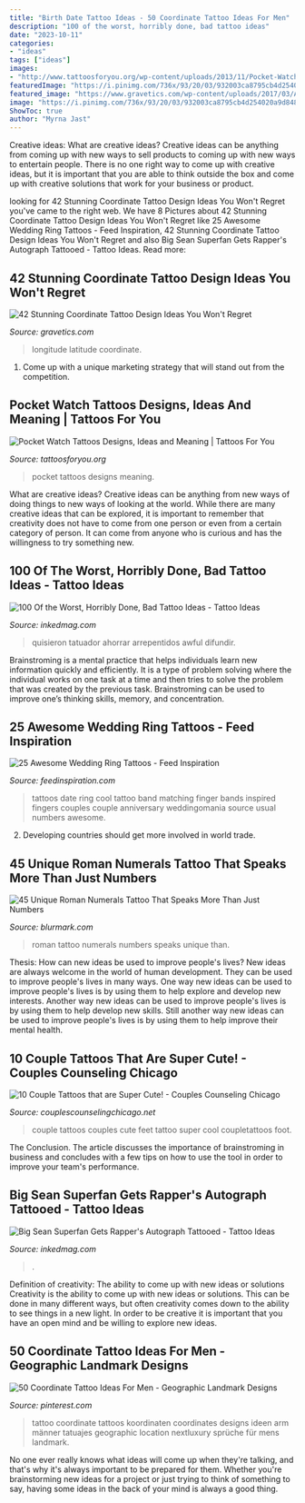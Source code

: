 ```yaml
---
title: "Birth Date Tattoo Ideas - 50 Coordinate Tattoo Ideas For Men"
description: "100 of the worst, horribly done, bad tattoo ideas"
date: "2023-10-11"
categories:
- "ideas"
tags: ["ideas"]
images:
- "http://www.tattoosforyou.org/wp-content/uploads/2013/11/Pocket-Watch-Tattoos.jpg"
featuredImage: "https://i.pinimg.com/736x/93/20/03/932003ca8795cb4d254020a9d848c442.jpg"
featured_image: "https://www.gravetics.com/wp-content/uploads/2017/03/A-Sailing-Trip.jpg"
image: "https://i.pinimg.com/736x/93/20/03/932003ca8795cb4d254020a9d848c442.jpg"
ShowToc: true
author: "Myrna Jast"
---
```



Creative ideas: What are creative ideas?
Creative ideas can be anything from coming up with new ways to sell products to coming up with new ways to entertain people. There is no one right way to come up with creative ideas, but it is important that you are able to think outside the box and come up with creative solutions that work for your business or product.

	

		
looking for 42 Stunning Coordinate Tattoo Design Ideas You Won&#039;t Regret you've came to the right web. We have 8 Pictures about 42 Stunning Coordinate Tattoo Design Ideas You Won&#039;t Regret like 25 Awesome Wedding Ring Tattoos - Feed Inspiration, 42 Stunning Coordinate Tattoo Design Ideas You Won&#039;t Regret and also Big Sean Superfan Gets Rapper&#039;s Autograph Tattooed - Tattoo Ideas. Read more:
		
    
## 42 Stunning Coordinate Tattoo Design Ideas You Won&#039;t Regret

<img loading=lazy src="https://www.gravetics.com/wp-content/uploads/2017/03/A-Sailing-Trip.jpg" onerror="this.onerror=null;this.src='https://tse3.mm.bing.net/th?id=OIP.kWshpITPYL53q-1tZAZFWQHaEc&amp;pid=15.1';" alt="42 Stunning Coordinate Tattoo Design Ideas You Won&#039;t Regret">

_Source: gravetics.com_

>longitude latitude coordinate. 

	

1. Come up with a unique marketing strategy that will stand out from the competition.

    
## Pocket Watch Tattoos Designs, Ideas And Meaning | Tattoos For You

<img loading=lazy src="http://www.tattoosforyou.org/wp-content/uploads/2013/11/Pocket-Watch-Tattoos.jpg" onerror="this.onerror=null;this.src='https://tse1.mm.bing.net/th?id=OIP.Llm2tbx5t6wNJtMJF0-QzgHaLH&amp;pid=15.1';" alt="Pocket Watch Tattoos Designs, Ideas and Meaning | Tattoos For You">

_Source: tattoosforyou.org_

>pocket tattoos designs meaning. 

	

What are creative ideas?
Creative ideas can be anything from new ways of doing things to new ways of looking at the world. While there are many creative ideas that can be explored, it is important to remember that creativity does not have to come from one person or even from a certain category of person. It can come from anyone who is curious and has the willingness to try something new.

    
## 100 Of The Worst, Horribly Done, Bad Tattoo Ideas - Tattoo Ideas

<img loading=lazy src="https://www.inkedmag.com/.image/c_limit%2Ccs_srgb%2Cfl_progressive%2Cq_auto:good%2Cw_700/MTY2ODYzMTI5MzY2NTA0NDY3/nintchdbpict000519402822.jpg" onerror="this.onerror=null;this.src='https://tse4.mm.bing.net/th?id=OIP.DAAfToBjANwD14kMkpEFQgHaHz&amp;pid=15.1';" alt="100 Of the Worst, Horribly Done, Bad Tattoo Ideas - Tattoo Ideas">

_Source: inkedmag.com_

>quisieron tatuador ahorrar arrepentidos awful difundir. 

	

Brainstroming is a mental practice that helps individuals learn new information quickly and efficiently. It is a type of problem solving where the individual works on one task at a time and then tries to solve the problem that was created by the previous task. Brainstroming can be used to improve one’s thinking skills, memory, and concentration.

    
## 25 Awesome Wedding Ring Tattoos - Feed Inspiration

<img loading=lazy src="http://feedinspiration.com/wp-content/uploads/2016/03/cool-wedding-date-tattoos.jpg" onerror="this.onerror=null;this.src='https://tse1.mm.bing.net/th?id=OIP.Rv5XHpCLaY-pPBuj37eEDQHaJ7&amp;pid=15.1';" alt="25 Awesome Wedding Ring Tattoos - Feed Inspiration">

_Source: feedinspiration.com_

>tattoos date ring cool tattoo band matching finger bands inspired fingers couples couple anniversary weddingomania source usual numbers awesome. 

	

2. Developing countries should get more involved in world trade.

    
## 45 Unique Roman Numerals Tattoo That Speaks More Than Just Numbers

<img loading=lazy src="http://www.blurmark.com/wp-content/uploads/2017/06/Beautiful-Roman-Numerals-Tattoo.jpg" onerror="this.onerror=null;this.src='https://tse3.mm.bing.net/th?id=OIP.tLi8qGr2FNGcBt4T5wPKKAHaFj&amp;pid=15.1';" alt="45 Unique Roman Numerals Tattoo That Speaks More Than Just Numbers">

_Source: blurmark.com_

>roman tattoo numerals numbers speaks unique than. 

	

Thesis: How can new ideas be used to improve people's lives?
New ideas are always welcome in the world of human development. They can be used to improve people's lives in many ways. One way new ideas can be used to improve people's lives is by using them to help explore and develop new interests. Another way new ideas can be used to improve people's lives is by using them to help develop new skills. Still another way new ideas can be used to improve people's lives is by using them to help improve their mental health.

    
## 10 Couple Tattoos That Are Super Cute! - Couples Counseling Chicago

<img loading=lazy src="http://www.couplescounselingchicago.net/wp-content/uploads/2014/10/couples-tattos-7-feet.jpg" onerror="this.onerror=null;this.src='https://tse1.mm.bing.net/th?id=OIP.NmLje7jd8NUwM1RK4qEY1wHaHd&amp;pid=15.1';" alt="10 Couple Tattoos that are Super Cute! - Couples Counseling Chicago">

_Source: couplescounselingchicago.net_

>couple tattoos couples cute feet tattoo super cool coupletattoos foot. 

	

The Conclusion.
The article discusses the importance of brainstroming in business and concludes with a few tips on how to use the tool in order to improve your team's performance.

    
## Big Sean Superfan Gets Rapper&#039;s Autograph Tattooed - Tattoo Ideas

<img loading=lazy src="https://www.inkedmag.com/.image/t_share/MTY4NDQyMzQ3MjMzNzQ4ODIz/bigseanhero.png" onerror="this.onerror=null;this.src='https://tse3.mm.bing.net/th?id=OIP.DIrzbVGnsCbvnrPhOoF9awHaD4&amp;pid=15.1';" alt="Big Sean Superfan Gets Rapper&#039;s Autograph Tattooed - Tattoo Ideas">

_Source: inkedmag.com_

>. 

	

Definition of creativity: The ability to come up with new ideas or solutions
Creativity is the ability to come up with new ideas or solutions. This can be done in many different ways, but often creativity comes down to the ability to see things in a new light. In order to be creative it is important that you have an open mind and be willing to explore new ideas.

    
## 50 Coordinate Tattoo Ideas For Men - Geographic Landmark Designs

<img loading=lazy src="https://i.pinimg.com/736x/93/20/03/932003ca8795cb4d254020a9d848c442.jpg" onerror="this.onerror=null;this.src='https://tse3.mm.bing.net/th?id=OIP.LNeIk5DPGyFe7KUP4zBM7QHaJQ&amp;pid=15.1';" alt="50 Coordinate Tattoo Ideas For Men - Geographic Landmark Designs">

_Source: pinterest.com_

>tattoo coordinate tattoos koordinaten coordinates designs ideen arm männer tatuajes geographic location nextluxury sprüche für mens landmark. 

	

No one ever really knows what ideas will come up when they're talking, and that's why it's always important to be prepared for them. Whether you're brainstorming new ideas for a project or just trying to think of something to say, having some ideas in the back of your mind is always a good thing.

